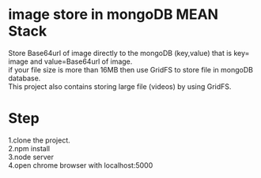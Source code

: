 # image store in mongoDB MEAN Stack
Store Base64url of image directly to the mongoDB (key,value) that is key= image and value=Base64url of image.<br />
if your file size is more than 16MB then use GridFS to store file in mongoDB database.<br />
This project also contains storing large file (videos) by using GridFS.<br />

# Step
1.clone the project.<br />2.npm install<br />3.node server<br />4.open chrome browser with localhost:5000

